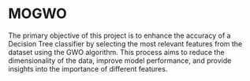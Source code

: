# MOGWO
The primary objective of this project is to enhance the accuracy of a Decision Tree classifier by selecting the most relevant features from the dataset using the GWO algorithm. This process aims to reduce the dimensionality of the data, improve model performance, and provide insights into the importance of different features.
